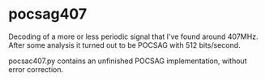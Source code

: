 # pocsag407

Decoding of a more or less periodic signal that I've found around 407MHz.
After some analysis it turned out to be POCSAG with 512 bits/second.

pocsac407.py contains an unfinished POCSAG implementation, without
error correction.
